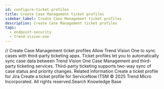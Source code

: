 ```yaml
---
id: configure-ticket-profiles
title: Create Case Management ticket profiles
sidebar_label: Create Case Management ticket profiles
description: Create Case Management ticket profiles
tags:
  - endpoint-security
  - trend-vision-one
---
```


/*<![CDATA[*/ $('#title').html($('meta[name=map-description]').attr('content')); /*]]>*/ Create Case Management ticket profiles Allow Trend Vision One to sync cases with third-party ticketing apps. Ticket profiles let you to automatically sync case data between Trend Vision One Case Management and third-party ticketing services. Third-party ticketing supports two-way sync of case status and priority changes. Related information Create a ticket profile for Jira Create a ticket profile for ServiceNow ITSM © 2025 Trend Micro Incorporated. All rights reserved.Search Knowledge Base